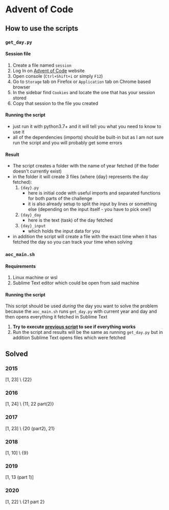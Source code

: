 # Advent of Code

## How to use the scripts
### `get_day.py`
#### Session file

1. Create a file named `session`
2. Log In on [Advent of Code](https://adventofcode.com/) website
3. Open console (`Ctrl+Shift+i` or simply `F12`)
4. Go to `Storage` tab on Firefox or `Application` tab on Chrome based browser
5. In the sidebar find `Cookies` and locate the one that has your session stored
6. Copy that session to the file you created

#### Running the script

* just run it with python3.7+ and it will tell you what you need to know to use it
* all of the dependencies (imports) should be built-in but as I am not sure run the script and you will probably get some errors

#### Result

* The script creates a folder with the name of year fetched (if the foder doesn't currently exist)
* in the folder it will create 3 files (where {day} represents the day fetched):
    1. `{day}.py`
        - here is initial code with useful imports and separated functions for both parts of the challenge
        - it is also already setup to split the input by lines or something else (depending on the input itself - you have to pick one!)
    2. `{day}_day`
        * here is the text (task) of the day fetched
    3. `{day}_input`
        * which holds the input data for you
* in addition the script will create a file with the exact time when it has fetched the day so you can track your time when solving

### `aoc_main.sh`
#### Requirements
1. Linux machine or wsl
2. Sublime Text editor which could be open from said machine

#### Running the script
This script should be used *during* the day you want to solve the problem because the `aoc_main.sh` runs `get_day.py` with current year and day and then opens everything it fetched in Sublime Text

1. **Try to execute [previous script](#how-to-use-the-scripts) to see if everything works**
2. Run the script and results will be the same as running `get_day.py` but in addition Sublime Text opens files which were fetched 

## Solved

### 2015
[1, 23] \ {22}

### 2016
[1, 24] \ {11, 22 part(2)}

### 2017
[1, 23] \ {20 (part2), 21}

### 2018
[1, 10] \ {9}

### 2019
[1, 13 (part 1)]

### 2020
[1, 22] \ {21 part 2}
